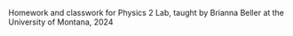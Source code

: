 Homework and classwork for Physics 2 Lab, taught by Brianna Beller at the University of Montana, 2024